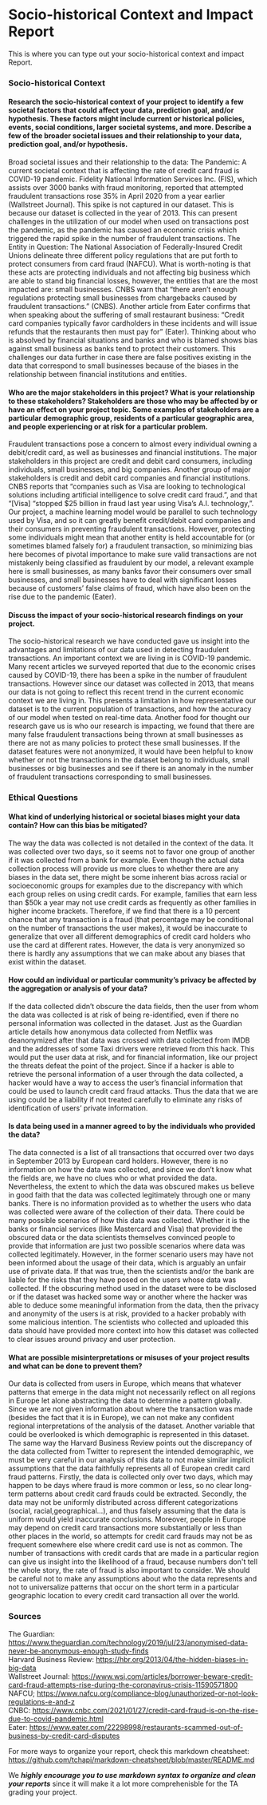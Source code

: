 # Socio-historical Context and Impact Report
This is where you can type out your socio-historical context and impact Report.

### Socio-historical Context ###



#### Research the socio-historical context of your project to identify a few societal factors that could affect your data, prediction goal, and/or hypothesis. These factors might include current or historical policies, events, social conditions, larger societal systems, and more. Describe a few of the broader societal issues and their relationship to your data, prediction goal, and/or hypothesis. #### 
Broad societal issues and their relationship to the data:
The Pandemic: A current societal context that is affecting the rate of credit card fraud is COVID-19 pandemic. Fidelity National Information Services Inc. (FIS), which assists over 3000 banks with fraud monitoring, reported that attempted fraudulent transactions rose 35% in April 2020 from a year earlier (Wallstreet Journal). This spike is not captured in our dataset. This is because our dataset is collected in the year of 2013. This can present challenges in the utilization of our model when used on transactions post the pandemic, as the pandemic has caused an economic crisis which triggered the rapid spike in the number of fraudulent transactions.
The Entity in Question: The National Association of Federally-Insured Credit Unions delineate three different policy regulations that are put forth to protect consumers from card fraud (NAFCU). What is worth-noting is that these acts are protecting individuals and not affecting big business which are able to stand big financial losses, however, the entities that are the most impacted are: small businesses. CNBS warn that “there aren’t enough regulations protecting small businesses from chargebacks caused by fraudulent transactions.” (CNBS). Another article from Eater confirms that when speaking about the suffering of small restaurant business: “Credit card companies typically favor cardholders in these incidents and will issue refunds that the restaurants then must pay for” (Eater). Thinking about who is absolved by financial situations and banks and who is blamed shows bias against small business as banks tend to protect their customers. This challenges our data further in case there are false positives existing in the data that correspond to small businesses because of the biases in the relationship between financial institutions and entities.

#### Who are the major stakeholders in this project? What is your relationship to these stakeholders? Stakeholders are those who may be affected by or have an effect on your project topic. Some examples of stakeholders are a particular demographic group, residents of a particular geographic area, and people experiencing or at risk for a particular problem. ####
Fraudulent transactions pose a concern to almost every individual owning a debit/credit card, as well as businesses and financial institutions. The major stakeholders in this project are credit and debit card consumers, including individuals, small businesses, and big companies. Another group of major stakeholders is credit and debit card companies and financial institutions. CNBS reports that “companies such as Visa are looking to technological solutions including artificial intelligence to solve credit card fraud.”, and that “[Visa] “stopped $25 billion in fraud last year using Visa’s A.I. technology,”. Our project, a machine learning model would be parallel to such technology used by Visa, and so it can greatly benefit credit/debit card companies and their consumers in preventing fraudulent transactions. However, protecting some individuals might mean that another entity is held accountable for (or sometimes blamed falsely for) a fraudulent transaction, so minimizing bias here becomes of pivotal importance to make sure valid transactions are not mistakenly being classified as fraudulent by our model, a relevant example here is small businesses, as many banks favor their consumers over small businesses, and small businesses have to deal with significant losses because of customers’ false claims of fraud, which have also been on the rise due to the pandemic (Eater).

#### Discuss the impact of your socio-historical research findings on your project.  ####
The socio-historical research we have conducted gave us insight into the advantages and limitations of our data used in detecting fraudulent transactions. An important context we are living in is COVID-19 pandemic. Many recent articles we surveyed reported that due to the economic crises caused by COVID-19, there has been a spike in the number of fraudulent transactions. However since our dataset was collected in 2013, that means our data is not going to reflect this recent trend in the current economic context we are living in. This presents a limitation in how representative our dataset is to the current population of transactions, and how the accuracy of our model when tested on real-time data. Another food for thought our research gave us is who our research is impacting, we found that there are many false fraudulent transactions being thrown at small businesses as there are not as many policies to protect these small businesses. If the dataset features were not anonymized, it would have been helpful to know whether or not the transactions in the dataset belong to individuals, small businesses or big businesses and see if there is an anomaly in the number of fraudulent transactions corresponding to small businesses. 


### Ethical Questions ###


#### What kind of underlying historical or societal biases might your data contain? How can this bias be mitigated? ####
The way the data was collected is not detailed in the context of the data. It was collected over two days, so it seems not to favor one group of another if it was collected from a bank for example. Even though the actual data collection process will provide us more clues to whether there are any biases in the data set, there might be some inherent bias across racial or socioeconomic groups for examples due to the discrepancy with which each group relies on using credit cards. For example, families that earn less than $50k a year may not use credit cards as frequently as other families in higher income brackets. Therefore, if we find that there is a 10 percent chance that any transaction is a fraud (that percentage may be conditional on the number of transactions the user makes), it would be inaccurate to generalize that over all different demographics of credit card holders who use the card at different rates. However, the data is very anonymized so there is hardly any assumptions that we can make about any biases that exist within the dataset. 

#### How could an individual or particular community’s privacy be affected by the aggregation or analysis of your data? ####
If the data collected didn’t obscure the data fields, then the user from whom the data was collected is at risk of being re-identified, even if there no personal information was collected in the dataset. Just as the Guardian article details how anonymous data collected from Netflix was deanonymized after that data was crossed with data collected from IMDB and the addresses of some Taxi drivers were retrieved from this hack. This would put the user data at risk, and for financial information, like our project the threats defeat the point of the project. Since if a hacker is able to retrieve the personal information of a  user through the data collected, a hacker would have a way to access the user’s financial information that could be used to launch credit card fraud attacks. Thus the data that we are using could be a liability if not treated carefully to eliminate any risks of identification of users’ private information. 

#### Is data being used in a manner agreed to by the individuals who provided the data? ####
The data connected is a list of all transactions that occurred over two days in September 2013 by European card holders. However, there is no information on how the data was collected, and since we don’t know what the fields are, we have no clues who or what provided the data. Nevertheless, the extent to which the data was obscured makes us believe in good faith that the data was collected legitimately through one or many banks. There is no information provided as to whether the users who data was collected were aware of the collection of their data. There could be many possible scenarios of how this data was collected. Whether it is the banks or financial services (like Mastercard and Visa) that provided the obscured data or the data scientists themselves convinced people to provide that information are just two possible scenarios where data was collected legitimately. However, in the former scenario users may have not been informed about the usage of their data, which is arguably an unfair use of private data. If that was true, then the scientists and/or the bank are liable for the risks that they have posed on the users whose data was collected. If the obscuring method used in the dataset were to be disclosed or if the dataset was hacked some way or another where the hacker was able to deduce some meaningful information from the data, then the privacy and anonymity of the users is at risk, provided to a hacker probably with some malicious intention. The scientists who collected and uploaded this data should have provided more context into how this dataset was collected to clear issues around privacy and user protection. 

#### What are possible misinterpretations or misuses of your project results and what can be done to prevent them? ####
Our data is collected from users in Europe, which means that whatever patterns that emerge in the data might not necessarily reflect on all regions in Europe let alone abstracting the data to determine a pattern globally. Since we are not given information about where the transaction was made (besides the fact that it is in Europe), we can not make any confident regional interpretations of the analysis of the dataset. Another variable that could be overlooked is which demographic is represented in this dataset. The same way the Harvard Business Review points out the discrepancy of the data collected from Twitter to represent the intended demographic, we must be very careful in our analysis of this data to not make similar implicit assumptions that the data faithfully represents all of European credit card fraud patterns. Firstly, the data is collected only over two days, which may happen to be days where fraud is more common or less, so no clear long-term patterns about credit card frauds could be extracted. Secondly, the data may not be uniformly distributed across different categorizations (social, racial,geographical...), and thus falsely assuming that the data is uniform would yield inaccurate conclusions. Moreover, people in Europe may depend on credit card transactions more substantially or less than other places in the world, so attempts for credit card frauds may not be as frequent somewhere else where credit card use is not as common. The number of transactions with credit cards that are made in a particular region can give us insight into the likelihood of a fraud, because numbers don't tell the whole story, the rate of fraud is also important to consider. We should be careful not to make any assumptions about who the data represents and not to universalize patterns that occur on the short term in a particular geographic location to every credit card transaction all over the world.



### Sources ###
The Guardian: https://www.theguardian.com/technology/2019/jul/23/anonymised-data-never-be-anonymous-enough-study-finds  
Harvard Business Review: https://hbr.org/2013/04/the-hidden-biases-in-big-data  
Wallstreet Journal: https://www.wsj.com/articles/borrower-beware-credit-card-fraud-attempts-rise-during-the-coronavirus-crisis-11590571800  
NAFCU; https://www.nafcu.org/compliance-blog/unauthorized-or-not-look-regulations-e-and-z  
CNBC: https://www.cnbc.com/2021/01/27/credit-card-fraud-is-on-the-rise-due-to-covid-pandemic.html  
Eater: https://www.eater.com/22298998/restaurants-scammed-out-of-business-by-credit-card-disputes  


For more ways to organize your report, check this markdown cheatsheet: https://github.com/tchapi/markdown-cheatsheet/blob/master/README.md

We ***highly encourage you to use markdown syntax to organize and clean your reports*** since it will make it a lot more comprehenisble for the TA grading your project.

